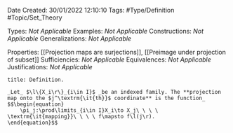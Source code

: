 <div class="topSpace"></div>

Date Created: 30/01/2022 12:10:10
Tags: #Type/Definition #Topic/Set_Theory

Types: _Not Applicable_
Examples: _Not Applicable_
Constructions: _Not Applicable_
Generalizations: _Not Applicable_

Properties: [[Projection maps are surjections]], [[Preimage under projection of subset]]
Sufficiencies: _Not Applicable_
Equivalences: _Not Applicable_
Justifications: _Not Applicable_

``` ad-Definition
title: Definition.

_Let_ $\l\{X_i\r\}_{i\in I}$ _be an indexed family. The **projection map onto the $j^\textrm{\it{th}}$ coordinate** is the function_
$$\begin{equation}
    \pi_j:\prod\limits_{i\in I}X_i\to X_j\ \ \ \ \textrm{\it{mapping}}\ \ \ \ f\mapsto f\l(j\r).
\end{equation}$$

```
